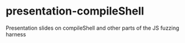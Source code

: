 presentation-compileShell
=========================

Presentation slides on compileShell and other parts of the JS fuzzing harness
